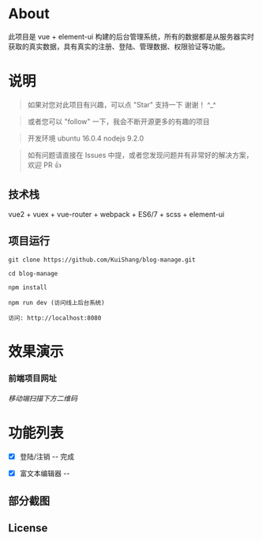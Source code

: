 
# About

此项目是 vue + element-ui 构建的后台管理系统，所有的数据都是从服务器实时获取的真实数据，具有真实的注册、登陆、管理数据、权限验证等功能。


# 说明

>  如果对您对此项目有兴趣，可以点 "Star" 支持一下 谢谢！ ^_^

>  或者您可以 "follow" 一下，我会不断开源更多的有趣的项目

>  开发环境 ubuntu 16.0.4  nodejs 9.2.0

>  如有问题请直接在 Issues 中提，或者您发现问题并有非常好的解决方案，欢迎 PR 👍




## 技术栈

vue2 + vuex + vue-router + webpack + ES6/7 + scss + element-ui


## 项目运行


```
git clone https://github.com/KuiShang/blog-manage.git 

cd blog-manage  

npm install

npm run dev (访问线上后台系统)

访问: http://localhost:8080

```


# 效果演示


### 前端项目网址

###### 移动端扫描下方二维码



# 功能列表

- [x] 登陆/注销 -- 完成 
- [x] 富文本编辑器 -- 


## 部分截图



## License
